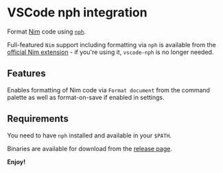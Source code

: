# VSCode nph integration

Format [Nim](https://nim-lang.org) code using
[`nph`](https://github.com/arnetheduck/nph).

Full-featured `Nim` support including formatting via `nph` is available from the
[official Nim extension](https://marketplace.visualstudio.com/items?itemName=NimLang.nimlang)
\- if you're using it, `vscode-nph` is no longer needed.

## Features

Enables formatting of Nim code via `Format document` from the command palette as
well as format-on-save if enabled in settings.

## Requirements

You need to have `nph` installed and available in your `$PATH`.

Binaries are available for download from the
[release page](https://github.com/arnetheduck/nph/releases).

**Enjoy!**
